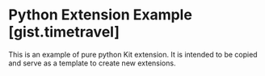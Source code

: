 # Python Extension Example [gist.timetravel]

This is an example of pure python Kit extension. It is intended to be copied and serve as a template to create new extensions.

